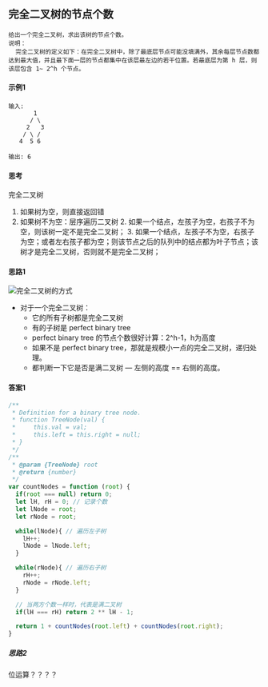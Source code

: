 ##  完全二叉树的节点个数
    给出一个完全二叉树，求出该树的节点个数。
    说明：
      完全二叉树的定义如下：在完全二叉树中，除了最底层节点可能没填满外，其余每层节点数都达到最大值，并且最下面一层的节点都集中在该层最左边的若干位置。若最底层为第 h 层，则该层包含 1~ 2^h 个节点。
#### 示例1

    输入: 
           1
          / \
         2   3
        / \ /
       4  5 6

    输出: 6
#### 思考
  完全二叉树
  1. 如果树为空，则直接返回错
  2. 如果树不为空：层序遍历二叉树
    2. 如果一个结点，左孩子为空，右孩子不为空，则该树一定不是完全二叉树；
    3. 如果一个结点，左孩子不为空，右孩子为空；或者左右孩子都为空；则该节点之后的队列中的结点都为叶子节点；该树才是完全二叉树，否则就不是完全二叉树；
#### 思路1
  ![完全二叉树的方式](https://github.com/sqh17/LeetCode-CodeWars/tree/master/questions-answers/images/Count-Complete-Tree-Nodes.png)

  * 对于一个完全二叉树：
    * 它的所有子树都是完全二叉树
    * 有的子树是 perfect binary tree
    * perfect binary tree 的节点个数很好计算：2^h-1，h为高度
    * 如果不是 perfect binary tree，那就是规模小一点的完全二叉树，递归处理。
    * 都判断一下它是否是满二叉树  — 左侧的高度 == 右侧的高度。

#### 答案1
```  javascript
/**
 * Definition for a binary tree node.
 * function TreeNode(val) {
 *     this.val = val;
 *     this.left = this.right = null;
 * }
 */
/**
 * @param {TreeNode} root
 * @return {number}
 */
var countNodes = function (root) {
  if(root === null) return 0;
  let lH, rH = 0; // 记录个数
  let lNode = root;
  let rNode = root; 

  while(lNode){ // 遍历左子树
    lH++;
    lNode = lNode.left;
  }

  while(rNode){ // 遍历右子树
    rH++;
    rNode = rNode.left;
  }

  // 当两方个数一样时，代表是满二叉树
  if(lH === rH) return 2 ** lH - 1;

  return 1 + countNodes(root.left) + countNodes(root.right);
}
```


##### 思路2
  位运算？？？？
